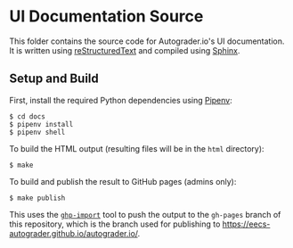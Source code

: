 # UI Documentation Source
This folder contains the source code for Autograder.io's UI documentation.
It is written using
[reStructuredText](https://docutils.sourceforge.io/docs/ref/rst/directives.html)
and compiled using [Sphinx](http://www.sphinx-doc.org/).

## Setup and Build
First, install the required Python dependencies using
[Pipenv](https://pypi.org/project/pipenv/):
```
$ cd docs
$ pipenv install
$ pipenv shell
```

To build the HTML output (resulting files will be in the `html` directory):
```
$ make
```

To build and publish the result to GitHub pages (admins only):
```
$ make publish
```

This uses the [`ghp-import`](https://pypi.org/project/ghp-import/)
tool to push the output to the `gh-pages` branch of this repository,
which is the branch used for publishing to
https://eecs-autograder.github.io/autograder.io/.
